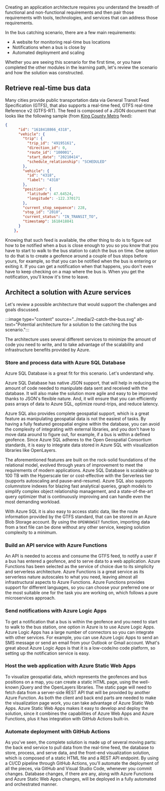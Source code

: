 Creating an application architecture requires you understand the breadth of functional and non-functional requirements and then pair those requirements with tools, technologies, and services that can address those requirements. 

In the bus catching scenario, there are a few main requirements:

- A website for monitoring real-time bus locations
- Notifications when a bus is close by
- Automated deployment and scaling

Whether you are seeing this scenario for the first time, or you have completed the other modules in the learning path, let's review the scenario and how the solution was constructed.

## Retrieve real-time bus data

Many cities provide public transportation data via General Transit Feed Specification (GTFS), that also supports a real-time feed, GTFS real-time Reference v2 (GTFS-RT). The feed is composed of a JSON document that looks like the following sample (from [King County Metro](https://kingcounty.gov/depts/transportation/metro/travel-options/bus/app-center/developer-resources.aspx) feed):

```JSON
{
      "id": "1618418866_4318",
      "vehicle": {
        "trip": {
          "trip_id": "49195161",
          "direction_id": 0,
          "route_id": "100001",
          "start_date": "20210414",
          "schedule_relationship": "SCHEDULED"
        },
        "vehicle": {
          "id": "4318",
          "label": "4318"
        },
        "position": {
          "latitude": 47.64524,
          "longitude": -122.370171
        },
        "current_stop_sequence": 228,
        "stop_id": "2010",
        "current_status": "IN_TRANSIT_TO",
        "timestamp": 1618418841
      }
    },
```

Knowing that such feed is available, the other thing to do is to figure out how to be notified when a bus is close enough to you so you know that you have to start to walk to the bus station to catch the bus on time. One option to do that is to create a geofence around a couple of bus stops before yours, for example, so that you can be notified when the bus is entering or exiting it. If you can get a notification when that happens, you don't even have to keep checking on a map where the bus is. When you get the notification, you'll know it's time to leave.

## Architect a solution with Azure services

Let's review a possible architecture that would support the challenges and goals discussed.

:::image type="content" source="../media/2-catch-the-bus.svg" alt-text="Potential architecture for a solution to the catching the bus scenario.":::

The architecture uses several different services to minimize the amount of code you need to write, and to take advantage of the scalability and infrastructure benefits provided by Azure.

### Store and process data with Azure SQL Database

Azure SQL Database is a great fit for this scenario. Let's understand why.

Azure SQL Database has native JSON support, that will help in reducing the amount of code needed to manipulate data sent and received with the database. It will also make the solution more agile and easy to be improved thanks to JSON's flexible nature. And, it will ensure that you can efficiently pass arrays of data to Azure SQL, optimize round-trips, and reduce latency.

Azure SQL also provides complete geospatial support, which is a great feature as manipulating geospatial data is not the easiest of tasks. By having a fully featured geospatial engine within the database, you can avoid the complexity of integrating with external libraries, and you don't have to move data around to figure out, for example, if a bus is within a defined geofence. Since Azure SQL adheres to the Open Geospatial Consortium standards, it is easy to integrate data stored in Azure SQL with visualization libraries like OpenLayers.

The aforementioned features are built on the rock-solid foundations of the relational model, evolved through years of improvement to meet the requirements of modern applications. Azure SQL Database is scalable up to 100 TB with the Hyperscale tier or cost-effective with the Serverless tier (supports autoscaling and pause-and-resume). Azure SQL also supports columnstore indexes for blazing fast analytical queries, graph models to simplify complex object relationship management, and a state-of-the-art query optimizer that is continuously improving and can handle even the most demanding workload.

With Azure SQL it is also easy to access static data, like the route information provided by the GTFS standard, that can be stored in an Azure Blob Storage account. By using the `OPENROWSET` function, importing data from a text file can be done without any other service, keeping solution complexity to a minimum.

### Build an API service with Azure Functions

An API is needed to access and consume the GTFS feed, to notify a user if a bus has entered a geofence, and to serve data to a web application. Azure Functions has been selected as the service of choice due to its simplicity and serverless architecture. Azure Functions is a great service as its serverless nature autoscales to what you need, leaving almost all infrastructural aspects to Azure Functions. Azure Functions provides support for different languages, so you can choose your preferred one or the most suitable one for the task you are working on, which follows a pure microservices approach.

### Send notifications with Azure Logic Apps

To get a notification that a bus is within the geofence and you need to start to walk to the bus station, one option in Azure is to use Azure Logic Apps. Azure Logic Apps has a large number of connectors so you can integrate with other services. For example, you can use Azure Logic Apps to send an SMS message or send an email from your Outlook or Gmail account. What's great about Azure Logic Apps is that it is a low-code/no code platform, so setting up the notification service is easy.

### Host the web application with Azure Static Web Apps

To visualize geospatial data, which represents the geofences and bus positions on a map, you can create a static HTML page, using the well-known jQuery and the OpenLayers libraries. The static page will need to fetch data from a server-side REST API that will be provided by another Azure Function. As both the client and back end parts are needed to make the visualization page work, you can take advantage of Azure Static Web Apps. Azure Static Web Apps makes it easy to develop and deploy the solution, since it combines the capabilities of Azure Web Apps and Azure Functions, plus it has integration with GitHub Actions built-in.

### Automate deployment with GitHub Actions

As you've seen, the complete solution is made up of several moving parts: the back end service to pull data from the real-time feed, the database to store, process, and serve data, and the front-end visualization solution, which is composed of a static HTML file and a REST API endpoint. By using a CI/CD pipeline through GitHub Actions, you'll automate the deployment of all the pieces, via GitHub and Visual Studio Code, whenever you commit changes. Database changes, if there are any, along with Azure Functions and Azure Static Web Apps changes, will be deployed in a fully automated and orchestrated manner.
